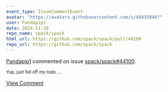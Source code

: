 ```yaml
---
event_type: IssueCommentEvent
avatar: "https://avatars.githubusercontent.com/u/45835846?"
user: Pandapip1
date: 2024-11-28
repo_name: spack/spack
html_url: https://github.com/spack/spack/pull/44100
repo_url: https://github.com/spack/spack
---
```


<a href='https://github.com/Pandapip1' target='_blank'>Pandapip1</a> commented on issue <a href='https://github.com/spack/spack/pull/44100' target='_blank'>spack/spack#44100</a>.

<small>Yup, just fell off my todo. ...</small>

<a href='https://github.com/spack/spack/pull/44100' target='_blank'>View Comment</a>